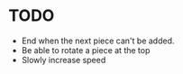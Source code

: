 # TODO

* End when the next piece can't be added.
* Be able to rotate a piece at the top
* Slowly increase speed
